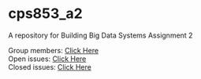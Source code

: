 # cps853_a2
A repository for Building Big Data Systems Assignment 2

Group members: [Click Here](https://dmitrymakhnin.github.io/cps853_a2/group.xml) <br />
Open issues: [Click Here](https://github.com/dmitrymakhnin/cps853_a2/issues?q=is%3Aopen+is%3Aissue) <br />
Closed issues: [Click Here](https://github.com/dmitrymakhnin/cps853_a2/issues?q=is%3Aissue+is%3Aclosed)
